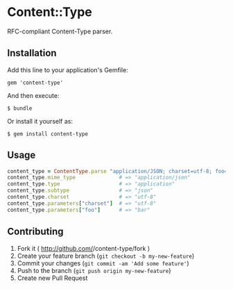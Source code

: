 # Content::Type

RFC-compliant Content-Type parser.

## Installation

Add this line to your application's Gemfile:

    gem 'content-type'

And then execute:

    $ bundle

Or install it yourself as:

    $ gem install content-type

## Usage

``` ruby
content_type = ContentType.parse "application/JSON; charset=utf-8; foo=bar"
content_type.mime_type              # => "application/json"
content_type.type                   # => "application"
content_type.subtype                # => "json"
content_type.charset                # => "utf-8"
content_type.parameters["charset"]  # => "utf-8"
content_type.parameters["foo"]      # => "bar"
```

## Contributing

1. Fork it ( http://github.com/<my-github-username>/content-type/fork )
2. Create your feature branch (`git checkout -b my-new-feature`)
3. Commit your changes (`git commit -am 'Add some feature'`)
4. Push to the branch (`git push origin my-new-feature`)
5. Create new Pull Request
